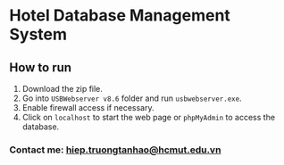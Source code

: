 # Hotel Database Management System

## How to run
1. Download the zip file.
2. Go into `USBWebserver v8.6` folder and run `usbwebserver.exe`.
3. Enable firewall access if necessary.
4. Click on `localhost` to start the web page or `phpMyAdmin` to access the database.

### Contact me: hiep.truongtanhao@hcmut.edu.vn

